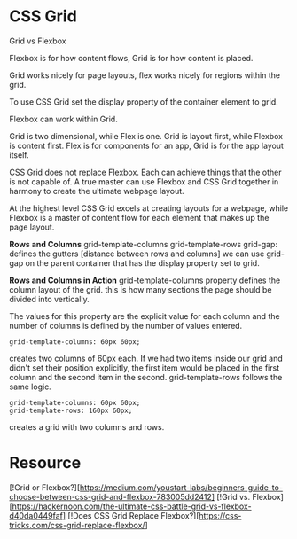 # CSS Grid

Grid vs Flexbox

Flexbox is for how content flows, Grid is for how content is placed. 

Grid works nicely for page layouts, flex works nicely for regions within the grid.

To use CSS Grid set the display property of the container element to grid.

Flexbox can work within Grid.

Grid is two dimensional, while Flex is one.
Grid is layout first, while Flexbox is content first.
Flex is for components for an app, Grid is for the app layout itself.

CSS Grid does not replace Flexbox. Each can achieve things that the other is not capable of. A true master can use Flexbox and CSS Grid together in harmony to create the ultimate webpage layout.

At the highest level CSS Grid excels at creating layouts for a webpage, while Flexbox is a master of content flow for each element that makes up the page layout.

**Rows and Columns**
grid-template-columns
grid-template-rows
grid-gap: defines the gutters [distance between rows and columns] we can use grid-gap on the parent container that has the display property set to grid.

**Rows and Columns in Action**
grid-template-columns property defines the column layout of the grid. this is how many sections the page should be divided into vertically.

The values for this property are the explicit value for each column and the number of columns is defined by the number of values entered.

```
grid-template-columns: 60px 60px;
```

creates two columns of 60px each. If we had two items inside our grid and didn't set their position explicitly, the first item would be placed in the first column and the second item in the second. grid-template-rows follows the same logic.

```
grid-template-columns: 60px 60px;
grid-template-rows: 160px 60px;
```

creates a grid with two columns and rows.


# Resource
[!Grid or Flexbox?][https://medium.com/youstart-labs/beginners-guide-to-choose-between-css-grid-and-flexbox-783005dd2412]
[!Grid vs. Flexbox][https://hackernoon.com/the-ultimate-css-battle-grid-vs-flexbox-d40da0449faf]
[!Does CSS Grid Replace Flexbox?][https://css-tricks.com/css-grid-replace-flexbox/]